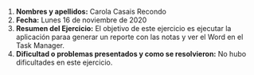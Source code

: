 1. **Nombres y apellidos:** Carola Casais Recondo
2. **Fecha:** Lunes 16 de noviembre de 2020
3. **Resumen del Ejercicio:** El objetivo de este ejercicio es ejecutar la aplicación paraa generar un reporte con las notas y ver el Word en el Task Manager.
4. **Dificultad o problemas presentados y como se resolvieron:** No hubo dificultades en este ejercicio.
